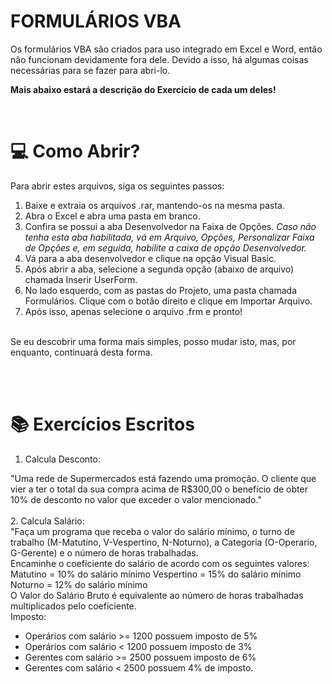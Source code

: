 # FORMULÁRIOS VBA

Os formulários VBA são criados para uso integrado em Excel e Word, então não funcionam devidamente fora dele. Devido a isso, há algumas coisas necessárias para se fazer para abri-lo.

<b> Mais abaixo estará a descrição do Exercício de cada um deles!</b>

<br>

# 💻 Como Abrir?

Para abrir estes arquivos, siga os seguintes passos:
<br>
1. Baixe e extraia os arquivos .rar, mantendo-os na mesma pasta.
2. Abra o Excel e abra uma pasta em branco.
3. Confira se possui a aba Desenvolvedor na Faixa de Opções. <i> Caso não tenha esta aba habilitada, vá em Arquivo, Opções, Personalizar Faixa de Opções e, em seguida, habilite a caixa de opção Desenvolvedor.</i>
4. Vá para a aba desenvolvedor e clique na opção Visual Basic.
5. Após abrir a aba, selecione a segunda opção (abaixo de arquivo) chamada Inserir UserForm.
6. No lado esquerdo, com as pastas do Projeto, uma pasta chamada Formulários. Clique com o botão direito e clique em Importar Arquivo.
7. Após isso, apenas selecione o arquivo .frm e pronto!
<br>
Se eu descobrir uma forma mais simples, posso mudar isto, mas, por enquanto, continuará desta forma.

<br><br>

# 📚 Exercícios Escritos

1. Calcula Desconto:

"Uma rede de Supermercados está fazendo uma promoção. O cliente que vier a ter o total da sua compra acima de R$300,00 o benefício de obter 10% de desconto no valor que exceder o valor mencionado."
<br><br>
2. Calcula Salário:
<br>
"Faça um programa que receba o valor do salário mínimo, o turno de trabalho (M-Matutino, V-Vespertino, N-Noturno), a Categoria (O-Operario, G-Gerente) e o número de horas trabalhadas.
<br>
Encaminhe o coeficiente do salário de acordo com os seguintes valores:
<br>
Matutino = 10% do salário mínimo
Vespertino = 15% do salário mínimo
Noturno = 12% do salário mínimo
<br>
O Valor do Salário Bruto é equivalente ao número de horas trabalhadas multiplicados pelo coeficiente.
<br>
Imposto:
 - Operários com salário >= 1200 possuem imposto de 5%
 - Operários com salário < 1200 possuem imposto de 3%
 - Gerentes com salário >= 2500 possuem imposto de 6%
 - Gerentes com salário < 2500 possuem 4% de imposto.



